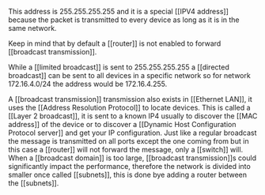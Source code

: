 This address is 255.255.255.255 and it is a special [[IPV4 address]] because the packet is transmitted to every device as long as it is in the same network.

Keep in mind that by default a [[router]] is not enabled to forward [[broadcast transmission]].

While a [[limited broadcast]] is sent to 255.255.255.255 a [[directed broadcast]] can be sent to all devices in a specific network so for network 172.16.4.0/24 the address would be 172.16.4.255.


A [[broadcast transmission]] transmission also exists in [[Ethernet LAN]], it uses the [[Address Resolution Protocol]] to locate devices. This is called a [[Layer 2 broadcast]], it is sent to a known IP4 usually to discover the [[MAC address]] of the device or to discover a [[Dynamic Host Configuration Protocol server]] and get your IP configuration. Just like a regular broadcast the message is transmitted on all ports except the one coming from but in this case a [[router]] will not forward the message, only a [[switch]] will.
When a [[broadcast domain]] is too large, [[broadcast transmission]]s could significantly impact the performance, therefore the network is divided into smaller once called [[subnets]], this is done bye adding a router between the [[subnets]].